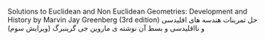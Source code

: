 Solutions to Euclidean and Non Euclidean Geometries: Development and History by Marvin Jay Greenberg (3rd edition)
حل تمرینات هندسه های اقلیدسی و نااقلیدسی و بسط آن  نوشته ی ماروین جی گرینبرگ (ویرایش سوم)
